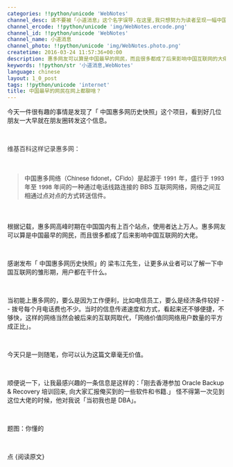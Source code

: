 ```yaml
---
categories: !!python/unicode 'WebNotes'
channel_desc: 请不要被「小道消息」这个名字误导.在这里,我只想努力为读者呈现一幅中国互联网的清明上河图.
channel_ercode: !!python/unicode 'img/WebNotes.ercode.png'
channel_id: !!python/unicode 'WebNotes'
channel_name: 小道消息
channel_photo: !!python/unicode 'img/WebNotes.photo.png'
createtime: 2016-03-24 11:57:36+00:00
description: 惠多网友可以算是中国最早的网民，而且很多都成了后来影响中国互联网的大佬。
keywords: !!python/str '小道消息,WebNotes'
language: chinese
layout: 1_0_post
tags: !!python/unicode 'internet'
title: 中国最早的网民在网上都聊啥？
---
```

<div class="rich_media_content" id="js_content">
<p>
         今天一件很有趣的事情是发现了「
         <span style="">
          中国惠多网历史快照」这个项目，看到好几位朋友一大早就在朋友圈转发这个信息。
         </span>
</p>
<p>
<span style="">
<br/>
</span>
</p>
<p style="widows: 1; ">
<span style="color:#333333;font-family:Helvetica Neue, Hiragino Sans GB, Microsoft YaHei, 黑体, Arial, sans-serif">
<span style="background-color: rgb(255, 255, 255);">
           维基百科这样记录惠多网：
          </span>
</span>
</p>
<p style="widows: 1; ">
<span style="color:#333333;font-family:Helvetica Neue, Hiragino Sans GB, Microsoft YaHei, 黑体, Arial, sans-serif">
<span style="background-color: rgb(255, 255, 255);">
<br/>
</span>
</span>
</p>
<blockquote>
<p style="widows: 1; ">
<span style="color:#333333;font-family:Helvetica Neue, Hiragino Sans GB, Microsoft YaHei, 黑体, Arial, sans-serif">
<span style="background-color: rgb(255, 255, 255);">
            中国惠多网络（Chinese fidonet，CFido）是起源于 1991 年，盛行于 1993 年至 1998 年间的一种通过电话线路连接的 BBS 互联网网络，网络之间互相通过点对点的方式转送信件。
           </span>
</span>
</p>
</blockquote>
<p style="widows: 1; ">
<span style="color:#333333;font-family:Helvetica Neue, Hiragino Sans GB, Microsoft YaHei, 黑体, Arial, sans-serif">
<span style="background-color: rgb(255, 255, 255);">
<span style="color: rgb(37, 37, 37); font-family: sans-serif; font-size: 14px; font-variant-ligatures: normal; font-variant-position: normal; font-variant-numeric: normal; font-variant-alternates: normal; font-variant-east-asian: normal; line-height: 22.4px;  widows: 1; background-color: rgb(255, 255, 255);">
<br/>
</span>
</span>
</span>
</p>
<p style="widows: 1; ">
<span style="color:#333333;font-family:Helvetica Neue, Hiragino Sans GB, Microsoft YaHei, 黑体, Arial, sans-serif">
<span style="background-color: rgb(255, 255, 255);">
<span style="color: rgb(37, 37, 37); font-family: sans-serif; font-size: 14px; font-variant-ligatures: normal; font-variant-position: normal; font-variant-numeric: normal; font-variant-alternates: normal; font-variant-east-asian: normal; line-height: 22.4px;  widows: 1; background-color: rgb(255, 255, 255);">
</span>
</span>
</span>
</p>
<p>
         根据记载，惠多网高峰时期在中国国内有上百个站点，使用者达上万人。惠多网友可以算是中国最早的网民，而且很多都成了后来影响中国互联网的大佬。
        </p>
<p>
<br/>
</p>
<p>
         感谢发布「
         <span style="">
          中国惠多网历史快照」的
         </span>
<span style="">
          梁韦江先生，让更多从业者可以了解一下中国互联网的雏形期，用户都在干什么。
         </span>
</p>
<p>
<span style="">
<br/>
</span>
</p>
<p>
         当初能上惠多网的，要么是因为工作便利，比如电信员工，要么是经济条件较好 -- 拨号每个月电话费也不少。当时的信息传递速度和方式，看起来还不够便捷，不够快，这样的网络当然会被后来的互联网取代，「网络价值同网络用户数量的平方成正比」。
        </p>
<p style="widows: 1; ">
<br/>
</p>
<p style="widows: 1; ">
         今天只是一则随笔，你可以认为这篇文章毫无价值。
        </p>
<p style="widows: 1; ">
<br/>
</p>
<p>
<span style="">
</span>
</p>
<p>
         顺便说一下，让我最感兴趣的一条信息是这样的：「刚去香港参加 Oracle Backup &amp; Recovery 培训回来, 向大家汇报俺买到的一些软件和书籍.」 怪不得第一次见到这位大佬的时候，他对我说「当初我也是 DBA」。
        </p>
<p>
<span style="">
</span>
<br/>
</p>
<p>
         题图：你懂的
        </p>
<p>
<br/>
</p>
<p>
         点 {阅读原文}
        </p>
</div>